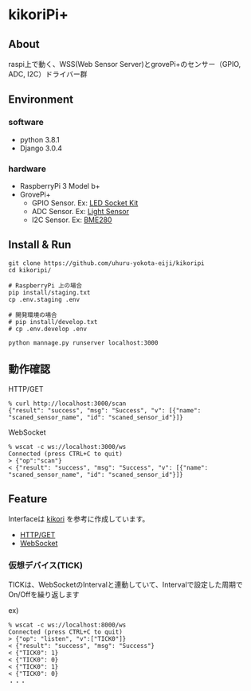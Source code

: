 # kikoriPi+

## About

raspi上で動く、WSS(Web Sensor Server)とgrovePi+のセンサー（GPIO, ADC, I2C）ドライバー群

## Environment

### software
* python 3.8.1
* Django 3.0.4

### hardware
* RaspberryPi 3 Model b+
* GrovePi+
  * GPIO Sensor. Ex: [LED Socket Kit](http://wiki.seeedstudio.com/Grove-LED_Socket_Kit/)
  * ADC Sensor. Ex: [Light Sensor](http://wiki.seeedstudio.com/Grove-Light_Sensor/)
  * I2C Sensor. Ex: [BME280](http://wiki.seeedstudio.com/Grove-Barometer_Sensor-BME280/)


## Install & Run

```
git clone https://github.com/uhuru-yokota-eiji/kikoripi
cd kikoripi/

# RaspberryPi 上の場合
pip install/staging.txt
cp .env.staging .env

# 開発環境の場合
# pip install/develop.txt
# cp .env.develop .env

python mannage.py runserver localhost:3000
```

## 動作確認

HTTP/GET
```
% curl http://localhost:3000/scan
{"result": "success", "msg": "Success", "v": [{"name": "scaned_sensor_name", "id": "scaned_sensor_id"}]}
```
WebSocket
```
% wscat -c ws://localhost:3000/ws
Connected (press CTRL+C to quit)
> {"op":"scan"}
< {"result": "success", "msg": "Success", "v": [{"name": "scaned_sensor_name", "id": "scaned_sensor_id"}]}
```

## Feature

Interfaceは [kikori](https://gitlab.com/myst3m/kikori/) を参考に作成しています。

* [HTTP/GET](https://gitlab.com/myst3m/kikori#httpget)
* [WebSocket](https://gitlab.com/myst3m/kikori#websocket)

### 仮想デバイス(TICK)

TICKは、WebSocketのIntervalと連動していて、Intervalで設定した周期でOn/Offを繰り返します

ex)
```
% wscat -c ws://localhost:8000/ws
Connected (press CTRL+C to quit)
> {"op": "listen", "v":["TICK0"]}
< {"result": "success", "msg": "Success"}
< {"TICK0": 1}
< {"TICK0": 0}
< {"TICK0": 1}
< {"TICK0": 0}
・・・
```
